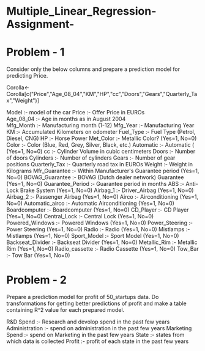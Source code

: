 # Multiple_Linear_Regression-Assignment-

# Problem - 1


Consider only the below columns and prepare a prediction model for predicting Price.


Corolla<-Corolla[c("Price","Age_08_04","KM","HP","cc","Doors","Gears","Quarterly_Tax","Weight")]

Model :- model of the car
Price  :- Offer Price in EUROs	
Age_08_04 :- Age in months as in August 2004	
Mfg_Month :- Manufacturing month (1-12)	
Mfg_Year	:- Manufacturing Year
KM :- Accumulated Kilometers on odometer
Fuel_Type	 :- Fuel Type (Petrol, Diesel, CNG)
HP :- Horse Power
Met_Color	 :- Metallic Color?  (Yes=1, No=0)
Color :- Color (Blue, Red, Grey, Silver, Black, etc.)
Automatic	:- Automatic ( (Yes=1, No=0)
cc :- Cylinder Volume in cubic centimeters
Doors :- Number of doors
Cylinders	:- Number of cylinders
Gears :- Number of gear positions
Quarterly_Tax :- Quarterly road tax in EUROs
Weight :- Weight in Kilograms
Mfr_Guarantee :- Within Manufacturer's Guarantee period  (Yes=1, No=0)
BOVAG_Guarantee :- BOVAG (Dutch dealer network) Guarantee  (Yes=1, No=0)
Guarantee_Period :- 	Guarantee period in months
ABS :- Anti-Lock Brake System (Yes=1, No=0)
Airbag_1 :- Driver_Airbag  (Yes=1, No=0)
Airbag_2 :- Passenger Airbag  (Yes=1, No=0)
Airco :- Airconditioning  (Yes=1, No=0)
Automatic_airco :- Automatic Airconditioning  (Yes=1, No=0)
Boardcomputer :- Boardcomputer  (Yes=1, No=0)
CD_Player :- CD Player  (Yes=1, No=0)
Central_Lock :- Central Lock  (Yes=1, No=0)
Powered_Windows :- Powered Windows  (Yes=1, No=0)
Power_Steering :- Power Steering  (Yes=1, No=0)
Radio :- Radio  (Yes=1, No=0)
Mistlamps	:- Mistlamps  (Yes=1, No=0)
Sport_Model :- Sport Model  (Yes=1, No=0)
Backseat_Divider :- Backseat Divider  (Yes=1, No=0)
Metallic_Rim :- Metallic Rim  (Yes=1, No=0)
Radio_cassette :- Radio Cassette  (Yes=1, No=0)
Tow_Bar :- Tow Bar  (Yes=1, No=0)



# Problem - 2

Prepare a prediction model for profit of 50_startups data.
Do transformations for getting better predictions of profit and
make a table containing R^2 value for each prepared model.

R&D Spend :- Research and devolop spend in the past few years
Administration :- spend on administration in the past few years
Marketing Spend :- spend on Marketing in the past few years
State :- states from which data is collected
Profit  :- profit of each state in the past few years

